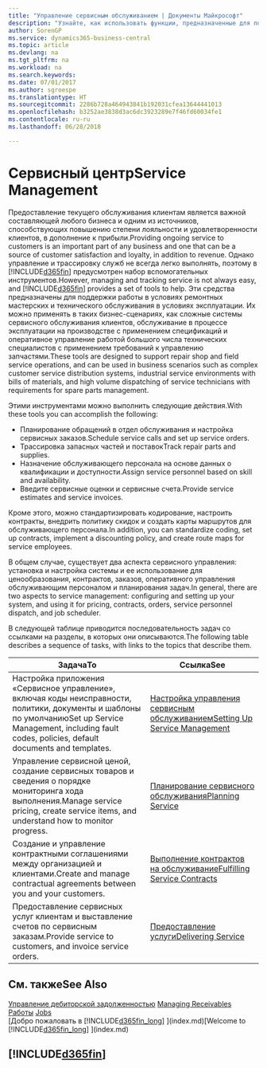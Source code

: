 ```yaml
---
title: "Управление сервисным обслуживанием | Документы Майкрософт"
description: "Узнайте, как использовать функции, предназначенные для поддержки операций ремонтной мастерской и выездного обслуживания."
author: SorenGP
ms.service: dynamics365-business-central
ms.topic: article
ms.devlang: na
ms.tgt_pltfrm: na
ms.workload: na
ms.search.keywords: 
ms.date: 07/01/2017
ms.author: sgroespe
ms.translationtype: HT
ms.sourcegitcommit: 2286b728a464943841b192031cfea13644441013
ms.openlocfilehash: b3252ae3838d3ac6dc3923289e7f46fd60034fe1
ms.contentlocale: ru-ru
ms.lasthandoff: 06/28/2018

---
```

# <a name="service-management"></a><span data-ttu-id="a4ecc-103">Сервисный центр</span><span class="sxs-lookup"><span data-stu-id="a4ecc-103">Service Management</span></span>
<span data-ttu-id="a4ecc-104">Предоставление текущего обслуживания клиентам является важной составляющей любого бизнеса и одним из источников, способствующих повышению степени лояльности и удовлетворенности клиентов, в дополнение к прибыли.</span><span class="sxs-lookup"><span data-stu-id="a4ecc-104">Providing ongoing service to customers is an important part of any business and one that can be a source of customer satisfaction and loyalty, in addition to revenue.</span></span> <span data-ttu-id="a4ecc-105">Однако управление и трассировку служб не всегда легко выполнять, поэтому в [!INCLUDE[d365fin](includes/d365fin_md.md)] предусмотрен набор вспомогательных инструментов.</span><span class="sxs-lookup"><span data-stu-id="a4ecc-105">However, managing and tracking service is not always easy, and [!INCLUDE[d365fin](includes/d365fin_md.md)] provides a set of tools to help.</span></span> <span data-ttu-id="a4ecc-106">Эти средства предназначены для поддержки работы в условиях ремонтных мастерских и технического обслуживания в условиях эксплуатации. Их можно применять в таких бизнес-сценариях, как сложные системы сервисного обслуживания клиентов, обслуживание в процессе эксплуатации на производстве с применением спецификаций и оперативное управление работой большого числа технических специалистов с применением требований к управлению запчастями.</span><span class="sxs-lookup"><span data-stu-id="a4ecc-106">These tools are designed to support repair shop and field service operations, and can be used in business scenarios such as complex customer service distribution systems, industrial service environments with bills of materials, and high volume dispatching of service technicians with requirements for spare parts management.</span></span>  

 <span data-ttu-id="a4ecc-107">Этими инструментами можно выполнить следующие действия.</span><span class="sxs-lookup"><span data-stu-id="a4ecc-107">With these tools you can accomplish the following:</span></span>  

* <span data-ttu-id="a4ecc-108">Планирование обращений в отдел обслуживания и настройка сервисных заказов.</span><span class="sxs-lookup"><span data-stu-id="a4ecc-108">Schedule service calls and set up service orders.</span></span>  
* <span data-ttu-id="a4ecc-109">Трассировка запасных частей и поставок</span><span class="sxs-lookup"><span data-stu-id="a4ecc-109">Track repair parts and supplies.</span></span>  
* <span data-ttu-id="a4ecc-110">Назначение обслуживающего персонала на основе данных о квалификации и доступности.</span><span class="sxs-lookup"><span data-stu-id="a4ecc-110">Assign service personnel based on skill and availability.</span></span>  
* <span data-ttu-id="a4ecc-111">Введите сервисные оценки и сервисные счета.</span><span class="sxs-lookup"><span data-stu-id="a4ecc-111">Provide service estimates and service invoices.</span></span>  

<span data-ttu-id="a4ecc-112">Кроме этого, можно стандартизировать кодирование, настроить контракты, внедрить политику скидок и создать карты маршрутов для обслуживающего персонала.</span><span class="sxs-lookup"><span data-stu-id="a4ecc-112">In addition, you can standardize coding, set up contracts, implement a discounting policy, and create route maps for service employees.</span></span>  

<span data-ttu-id="a4ecc-113">В общем случае, существует два аспекта сервисного управления: установка и настройка системы и ее использование для ценообразования, контрактов, заказов, оперативного управления обслуживающим персоналом и планирования задач.</span><span class="sxs-lookup"><span data-stu-id="a4ecc-113">In general, there are two aspects to service management: configuring and setting up your system, and using it for pricing, contracts, orders, service personnel dispatch, and job scheduler.</span></span>  

<span data-ttu-id="a4ecc-114">В следующей таблице приводится последовательность задач со ссылками на разделы, в которых они описываются.</span><span class="sxs-lookup"><span data-stu-id="a4ecc-114">The following table describes a sequence of tasks, with links to the topics that describe them.</span></span>   

|<span data-ttu-id="a4ecc-115">**Задача**</span><span class="sxs-lookup"><span data-stu-id="a4ecc-115">**To**</span></span>|<span data-ttu-id="a4ecc-116">**Ссылка**</span><span class="sxs-lookup"><span data-stu-id="a4ecc-116">**See**</span></span>|  
|------------|-------------|  
|<span data-ttu-id="a4ecc-117">Настройка приложения «Сервисное управление», включая коды неисправности, политики, документы и шаблоны по умолчанию</span><span class="sxs-lookup"><span data-stu-id="a4ecc-117">Set up Service Management, including fault codes, policies, default documents and templates.</span></span>|[<span data-ttu-id="a4ecc-118">Настройка управления сервисным обслуживанием</span><span class="sxs-lookup"><span data-stu-id="a4ecc-118">Setting Up Service Management</span></span>](service-setup-service.md)|  
|<span data-ttu-id="a4ecc-119">Управление сервисной ценой, создание сервисных товаров и сведения о порядке мониторинга хода выполнения.</span><span class="sxs-lookup"><span data-stu-id="a4ecc-119">Manage service pricing, create service items, and understand how to monitor progress.</span></span>|[<span data-ttu-id="a4ecc-120">Планирование сервисного обслуживания</span><span class="sxs-lookup"><span data-stu-id="a4ecc-120">Planning Service</span></span>](service-plan-service.md)|  
|<span data-ttu-id="a4ecc-121">Создание и управление контрактными соглашениями между организацией и клиентами.</span><span class="sxs-lookup"><span data-stu-id="a4ecc-121">Create and manage contractual agreements between you and your customers.</span></span>|[<span data-ttu-id="a4ecc-122">Выполнение контрактов на обслуживание</span><span class="sxs-lookup"><span data-stu-id="a4ecc-122">Fulfilling Service Contracts</span></span>](service-fulfill-service-contracts.md)|  
|<span data-ttu-id="a4ecc-123">Предоставление сервисных услуг клиентам и выставление счетов по сервисным заказам.</span><span class="sxs-lookup"><span data-stu-id="a4ecc-123">Provide service to customers, and invoice service orders.</span></span>|[<span data-ttu-id="a4ecc-124">Предоставление услуги</span><span class="sxs-lookup"><span data-stu-id="a4ecc-124">Delivering Service</span></span>](service-deliver-service.md)|  

## <a name="see-also"></a><span data-ttu-id="a4ecc-125">См. также</span><span class="sxs-lookup"><span data-stu-id="a4ecc-125">See Also</span></span>  
<span data-ttu-id="a4ecc-126">[Управление дебиторской задолженностью](receivables-manage-receivables.md) </span><span class="sxs-lookup"><span data-stu-id="a4ecc-126">[Managing Receivables](receivables-manage-receivables.md) </span></span>  
<span data-ttu-id="a4ecc-127">[Работы](projects-how-create-jobs.md) </span><span class="sxs-lookup"><span data-stu-id="a4ecc-127">[Jobs](projects-how-create-jobs.md) </span></span>  
<span data-ttu-id="a4ecc-128">[Добро пожаловать в [!INCLUDE[d365fin_long](includes/d365fin_long_md.md)] ](index.md)</span><span class="sxs-lookup"><span data-stu-id="a4ecc-128">[Welcome to [!INCLUDE[d365fin_long](includes/d365fin_long_md.md)] ](index.md)</span></span>

## [!INCLUDE[d365fin](includes/free_trial_md.md)]  
 

